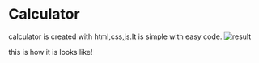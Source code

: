 # Calculator
calculator is created with html,css,js.It is simple with easy code. 
![result](https://github.com/YASHWANTH2601/Calculator/assets/110809712/74f1613b-e988-4d06-8952-b80cecd23443)






this is how it is looks like!
